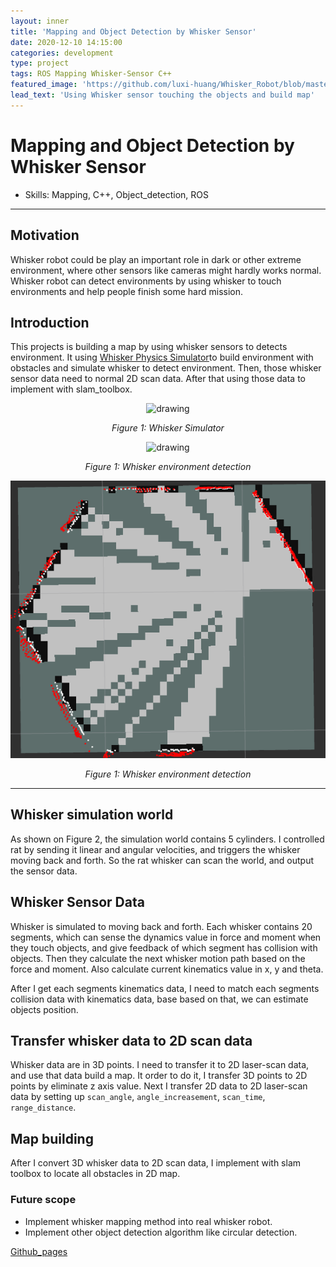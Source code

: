 ```yaml
---
layout: inner
title: 'Mapping and Object Detection by Whisker Sensor'
date: 2020-12-10 14:15:00
categories: development
type: project
tags: ROS Mapping Whisker-Sensor C++ 
featured_image: 'https://github.com/luxi-huang/Whisker_Robot/blob/master/img/all.gif?raw=true'
lead_text: 'Using Whisker sensor touching the objects and build map'
---
```


# Mapping and Object Detection by Whisker Sensor

- Skills: Mapping, C++, Object_detection, ROS

---

## Motivation  
Whisker robot could be play an important role in dark or other extreme environment, where other sensors like cameras might hardly works normal. Whisker robot can detect environments by using whisker to touch environments and help people finish some hard mission.  

## Introduction 
This projects is building a map by using whisker sensors to detects environment. It using [Whisker Physics Simulator](https://github.com/SeNSE-lab/whiskitphysics)to build environment with obstacles and simulate whisker to detect environment. Then, those whisker sensor data need to normal 2D scan data. After that using those data to implement with slam_toolbox.


 
 <p align="middle"> <img src="https://github.com/luxi-huang/Whisker_Robot/blob/master/img/Whisker_simulator.gif?raw=true" alt="drawing" /> </p>  

 *<center>Figure 1: Whisker Simulator </center>*


 <p align="middle"> <img src="https://github.com/luxi-huang/Whisker_Robot/blob/master/img/whisker.gif?raw=true" alt="drawing" /> </p>  

  *<center>Figure 1: Whisker environment detection </center>*

 <p align="middle"> <img src="https://github.com/luxi-huang/Whisker_Robot/blob/master/img/Map.png?raw=true" alt="drawing" /> </p>  

   *<center>Figure 1: Whisker environment detection </center>*

---

## Whisker simulation world 
As shown on Figure 2, the simulation world contains 5 cylinders. I controlled rat by sending it linear and angular velocities, and triggers the whisker moving back and forth. So the rat whisker can scan the world, and output the sensor data.  


## Whisker Sensor Data
Whisker is simulated to moving back and forth. Each whisker contains 20 segments, which can sense the dynamics value in force and moment when they touch objects, and give feedback of which segment has collision with objects. Then they calculate the next whisker motion path based on the force and moment. Also calculate current kinematics value in x, y and theta. 

After I get each segments kinematics data, I need to match each segments collision data with kinematics data, base based on that, we can estimate objects position.   

## Transfer whisker data to 2D scan data 
Whisker data are in 3D points. I need to transfer it to 2D laser-scan data, and use that data build a map. It order to do it, I transfer 3D points to 2D points by eliminate z axis value. Next I transfer 2D data to 2D laser-scan data by setting up ```scan_angle```, ```angle_increasement```, ```scan_time```, ```range_distance```.

## Map building
After I convert 3D whisker data to 2D scan data, I implement with slam toolbox to locate all obstacles in 2D map. 

### Future scope
-  Implement whisker mapping method into real whisker robot.
-  Implement other object detection algorithm like circular detection.

[Github_pages](https://github.com/luxi-huang/Whisker_Robot)


